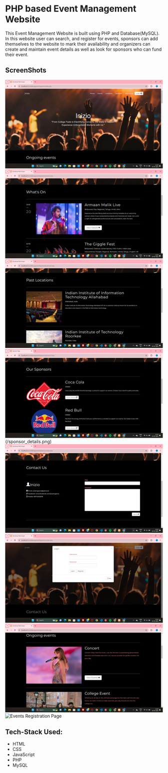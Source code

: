 # PHP based Event Management Website
This Event Management Website is built using PHP and Database(MySQL). In this website user can search, and register for events, sponsors can add themselves to the website to mark their availability and organizers can create and maintain event details as well as look for sponsors who can fund their event.

## ScreenShots
![Home Page](/home.png)
![Events Page](/events.png)
![Locations Page](/locations.png)
![Sponsor Page](/sponsor.png)(/sponsor_details.png)
![Contact Page](/contact.png)
![Login Page](/login.png)
![Ongoing Events Page](/ongoing_events.png)
![Events Registration Page](/events_register.png)


## Tech-Stack Used:
* HTML
* CSS
* JavaScript
* PHP
* MySQL
 